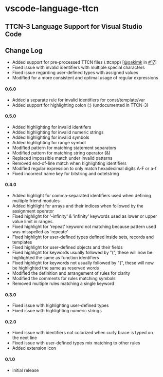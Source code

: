 # vscode-language-ttcn
## TTCN-3 Language Support for Visual Studio Code
## Change Log
- Added support for pre-processed TTCN files (.ttcnpp) \[[@oakimk](https://github.com/oakimk) in [#17](https://github.com/ealap/vscode-language-ttcn/pull/17)\]
- Fixed issue with invalid identifiers with multiple special characters
- Fixed issue regarding user-defined types with assigned values
- Modified for a more consistent and optimal usage of regular expressions

#### 0.6.0
- Added a separate rule for invalid identifiers for const/template/var
- Added support for highlighting colon (:) (undocumented in TTCN-3)

#### 0.5.0
- Added highlighting for invalid identifers
- Added highlighting for invalid numeric strings
- Added highlighting for invalid symbols
- Added highlighting for range symbol
- Modified pattern for matching statement separators
- Modified pattern for matching string operator (&)
- Replaced impossible match under invalid patterns
- Removed end-of-line match when highlighting identifiers
- Modified regular expression to only match hexadecimal digits A-F or a-f
- Fixed incorrect name key for bitstring and octetstring

#### 0.4.0
- Added highlight for comma-separated identifiers used when defining multiple friend modules
- Added highlight for arrays and their indices when followed by the assignment operator
- Fixed highlight for '-infinity' & 'infinity' keywords used as lower or upper value limit in ranges.
- Fixed highlight for 'repeat' keyword not matching because pattern used was misspelled as 'repeate'
- Fixed highlight for user-defined types defined inside sets, records and templates
- Fixed highlight for user-defined objects and their fields
- Fixed highlight for keywords usually followed by "(", these will now be highlighted the same as function identifiers
- Fixed highlight for keywords not usually followed by "(", these will now be highlighted the same as reserved words
- Modified the definition and arrangement of rules for clarity
- Modified the comments for rules matching symbols
- Removed multiple rules matching a single keyword

#### 0.3.0
- Fixed issue with highlighting user-defined types
- Fixed issue with highlighting numeric strings

#### 0.2.0
- Fixed issue with identifiers not colorized when curly brace is typed on the next line
- Fixed issue with user-defined types mix matching to other rules
- Added extension icon

#### 0.1.0
- Initial release
